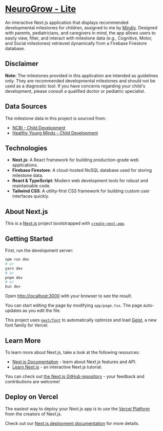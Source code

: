 # [NeuroGrow - Lite](https://elevenstages.vercel.app/)

An interactive Next.js application that displays recommended developmental milestones for children, assigned to me by [Mindly](https://mindly.care/). Designed with parents, pediatricians, and caregivers in mind, the app allows users to easily view, filter, and interact with milestone data (e.g., Cognitive, Motor, and Social milestones) retrieved dynamically from a Firebase Firestore database.

## Disclaimer

**Note:** The milestones provided in this application are intended as guidelines only. They are recommended developmental milestones and should not be used as a diagnostic tool. If you have concerns regarding your child's development, please consult a qualified doctor or pediatric specialist.

## Data Sources

The milestone data in this project is sourced from:
- [NCBI - Child Development](https://www.ncbi.nlm.nih.gov/books/NBK534819/)
- [Healthy Young Minds - Child Development](https://www.healthyyoungminds.com/child-development/)

## Technologies

- **Next.js**: A React framework for building production-grade web applications.
- **Firebase Firestore**: A cloud-hosted NoSQL database used for storing milestone data.
- **React & TypeScript**: Modern web development tools for robust and maintainable code.
- **Tailwind CSS**: A utility-first CSS framework for building custom user interfaces quickly.


## About Next.js

This is a [Next.js](https://nextjs.org) project bootstrapped with [`create-next-app`](https://nextjs.org/docs/app/api-reference/cli/create-next-app).

## Getting Started

First, run the development server:

```bash
npm run dev
# or
yarn dev
# or
pnpm dev
# or
bun dev
```

Open [http://localhost:3000](http://localhost:3000) with your browser to see the result.

You can start editing the page by modifying `app/page.tsx`. The page auto-updates as you edit the file.

This project uses [`next/font`](https://nextjs.org/docs/app/building-your-application/optimizing/fonts) to automatically optimize and load [Geist](https://vercel.com/font), a new font family for Vercel.

## Learn More

To learn more about Next.js, take a look at the following resources:

- [Next.js Documentation](https://nextjs.org/docs) - learn about Next.js features and API.
- [Learn Next.js](https://nextjs.org/learn) - an interactive Next.js tutorial.

You can check out [the Next.js GitHub repository](https://github.com/vercel/next.js) - your feedback and contributions are welcome!

## Deploy on Vercel

The easiest way to deploy your Next.js app is to use the [Vercel Platform](https://vercel.com/new?utm_medium=default-template&filter=next.js&utm_source=create-next-app&utm_campaign=create-next-app-readme) from the creators of Next.js.

Check out our [Next.js deployment documentation](https://nextjs.org/docs/app/building-your-application/deploying) for more details.
